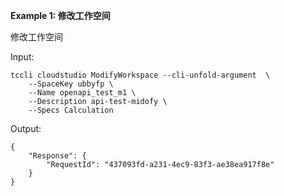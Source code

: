 **Example 1: 修改工作空间**

修改工作空间

Input: 

```
tccli cloudstudio ModifyWorkspace --cli-unfold-argument  \
    --SpaceKey ubbyfp \
    --Name openapi_test_m1 \
    --Description api-test-midofy \
    --Specs Calculation
```

Output: 
```
{
    "Response": {
        "RequestId": "437093fd-a231-4ec9-83f3-ae38ea917f8e"
    }
}
```

